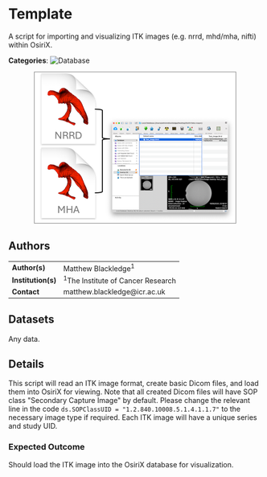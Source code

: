 <!-- Choose a short, distinct and distinctive name for your script.  Should match name of parent directory -->
# Template

<!-- shortdesc --> A script for importing and visualizing ITK images (e.g. nrrd, mhd/mha, nifti) within OsiriX. 

<!-- Choose the relevant categories out of "Database-blue", "Image-green", "ROI-purple" or "VR-red" -->
__Categories__:
![Database](https://img.shields.io/badge/Database-blue)

<!-- Do not modify. Source image must have size 800 x 600 pixels. -->
<div style="text-align: center;">
<img alt="Script screenshot" height="300" src="screenshot.png" width="400" style="border: 1px solid grey;"/>
</div>

<!-- 
Please ensure that you (and your institution) get acknowledgment for your contribution!
Multiple entries should be comma-separated.
-->
## Authors
<table>
  <tr>
    <td> <b>Author(s)</b> </td>
    <td> Matthew Blackledge<sup>1</sup> </td>
  </tr>
  <tr>
    <td> <b>Institution(s)</b> </td>
    <td> <sup>1</sup>The Institute of Cancer Research </td>
  </tr>
  <tr>
    <td> <b>Contact</b> </td>
    <td> matthew.blackledge@icr.ac.uk </td>
  </tr>
</table>

## Datasets
Any data.

## Details
This script will read an ITK image format, create basic Dicom files, and load them into OsiriX for viewing. 
Note that all created Dicom files will have SOP class "Secondary Capture Image" by default. Please change the relevant
line in the code `ds.SOPClassUID = "1.2.840.10008.5.1.4.1.1.7"` to the necessary image type if required.
Each ITK image will have a unique series and study UID.

### Expected Outcome
Should load the ITK image into the OsiriX database for visualization.